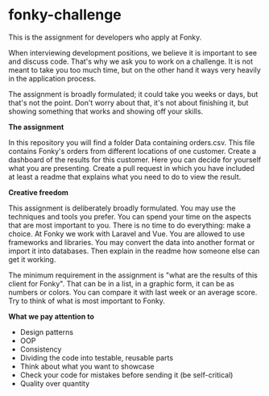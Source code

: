 # fonky-challenge
This is the assignment for developers who apply at Fonky.

When interviewing development positions, we believe it is important to see and discuss code. That's why we ask you to work on a challenge. It is not meant to take you too much time, but on the other hand it ways very heavily in the application process. 

The assignment is broadly formulated; it could take you weeks or days, but that's not the point. Don't worry about that, it's not about finishing it, but showing something that works and showing off your skills.

**The assignment**

In this repository you will find a folder Data containing orders.csv. This file contains Fonky's orders from different locations of one customer. Create a dashboard of the results for this customer. Here you can decide for yourself what you are presenting. Create a pull request in which you have included at least a readme that explains what you need to do to view the result.

**Creative freedom**

This assignment is deliberately broadly formulated. You may use the techniques and tools you prefer. You can spend your time on the aspects that are most important to you. There is no time to do everything: make a choice. At Fonky we work with Laravel and Vue. You are allowed to use frameworks and libraries. You may convert the data into another format or import it into databases. Then explain in the readme how someone else can get it working.

The minimum requirement in the assignment is "what are the results of this client for Fonky". That can be in a list, in a graphic form, it can be as numbers or colors. You can compare it with last week or an average score. Try to think of what is most important to Fonky.

**What we pay attention to**

- Design patterns
- OOP
- Consistency
- Dividing the code into testable, reusable parts
- Think about what you want to showcase
- Check your code for mistakes before sending it (be self-critical)
- Quality over quantity
